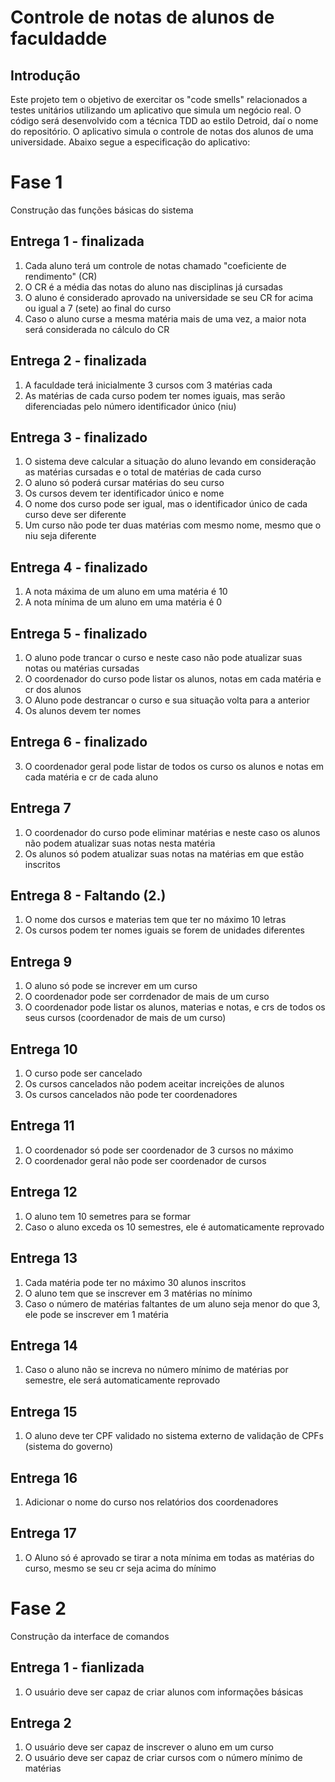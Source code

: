 # Controle de notas de alunos de faculdadde
## Introdução
Este projeto tem o objetivo de exercitar os "code smells" relacionados a testes unitários utilizando um aplicativo que simula um negócio real.
O código será desenvolvido com a técnica TDD ao estilo Detroid, daí o nome do repositório.
O aplicativo simula o controle de notas dos alunos de uma universidade. Abaixo segue a especificação do aplicativo:
# Fase 1
Construção das funções básicas do sistema
## Entrega 1 - finalizada
1. Cada aluno terá um controle de notas chamado "coeficiente de rendimento" (CR)
2. O CR é a média das notas do aluno nas disciplinas já cursadas
3. O aluno é considerado aprovado na universidade se seu CR for acima ou igual a 7 (sete) ao final do curso
4. Caso o aluno curse a mesma matéria mais de uma vez, a maior nota será considerada no cálculo do CR
## Entrega 2 - finalizada
1. A faculdade terá inicialmente 3 cursos com 3 matérias cada
2. As matérias de cada curso podem ter nomes iguais, mas serão diferenciadas pelo número identificador único (niu)
## Entrega 3 - finalizado
1. O sistema deve calcular a situação do aluno levando em consideração as matérias cursadas e o total de matérias de cada curso
2. O aluno só poderá cursar matérias do seu curso
3. Os cursos devem ter identificador único e nome
4. O nome dos curso pode ser igual, mas o identificador único de cada curso deve ser diferente
5. Um curso não pode ter duas matérias com mesmo nome, mesmo que o niu seja diferente
## Entrega 4 - finalizado
1. A nota máxima de um aluno em uma matéria é 10
2. A nota mínima de um aluno em uma matéria é 0
## Entrega 5 - finalizado
1. O aluno pode trancar o curso e neste caso não pode atualizar suas notas ou matérias cursadas
2. O coordenador do curso pode listar os alunos, notas em cada matéria e cr dos alunos
3. O Aluno pode destrancar o curso e sua situação volta para a anterior
4. Os alunos devem ter nomes
## Entrega 6 - finalizado
3. O coordenador geral pode listar de todos os curso os alunos e notas em cada matéria e cr de cada aluno
## Entrega 7
1. O coordenador do curso pode eliminar matérias e neste caso os alunos não podem atualizar suas notas nesta matéria
2. Os alunos só podem atualizar suas notas na matérias em que estão inscritos
## Entrega 8 - Faltando (2.)
1. O nome dos cursos e materias tem que ter no máximo 10 letras
2. Os cursos podem ter nomes iguais se forem de unidades diferentes
## Entrega 9
1. O aluno só pode se increver em um curso
2. O coordenador pode ser corrdenador de mais de um curso
3. O coordenador pode listar os alunos, materias e notas, e crs de todos os seus cursos (coordenador de mais de um curso)
## Entrega 10
1. O curso pode ser cancelado
2. Os cursos cancelados não podem aceitar increições de alunos
3. Os cursos cancelados não pode ter coordenadores
## Entrega 11
1. O coordenador só pode ser coordenador de 3 cursos no máximo
2. O coordenador geral não pode ser coordenador de cursos
## Entrega 12
1. O aluno tem 10 semetres para se formar
2. Caso o aluno exceda os 10 semestres, ele é automaticamente reprovado
## Entrega 13
1. Cada matéria pode ter no máximo 30 alunos inscritos
2. O aluno tem que se inscrever em 3 matérias no mínimo
3. Caso o número de matérias faltantes de um aluno seja menor do que 3, ele pode se inscrever em 1 matéria
## Entrega 14
1. Caso o aluno não se increva no número mínimo de matérias por semestre, ele será automaticamente reprovado
## Entrega 15
1. O aluno deve ter CPF validado no sistema externo de validação de CPFs (sistema do governo)
## Entrega 16
1. Adicionar o nome do curso nos relatórios dos coordenadores
## Entrega 17
1. O Aluno só é aprovado se tirar a nota mínima em todas as matérias do curso, mesmo se seu cr seja acima do mínimo
# Fase 2
Construção da interface de comandos 
## Entrega 1 - fianlizada
1. O usuário deve ser capaz de criar alunos com informações básicas
## Entrega 2
1. O usuário deve ser capaz de inscrever o aluno em um curso
2. O usuário deve ser capaz de criar cursos com o número mínimo de matérias